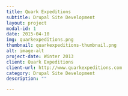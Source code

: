 ```yaml
---
title: Quark Expeditions
subtitle: Drupal Site Development
layout: project
modal-id: 1
date: 2015-04-10
img: quarkexpeditions.png
thumbnail: quarkexpeditions-thumbnail.png
alt: image-alt
project-date: Winter 2013
client: Quark Expeditions
client-url: http://www.quarkexpeditions.com
category: Drupal Site Development
description: ""

---
```

